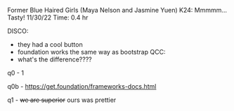 Former Blue Haired Girls (Maya Nelson and Jasmine Yuen)
K24: Mmmmm... Tasty!
11/30/22
Time: 0.4 hr

DISCO:
- they had a cool button
- foundation works the same way as bootstrap
QCC:
- what's the difference????


q0 - 1

q0b - https://get.foundation/frameworks-docs.html

q1 - ~~we are superior~~ ours was prettier
